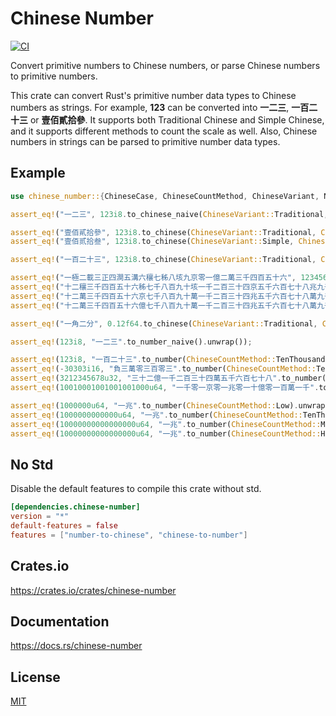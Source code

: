 Chinese Number
====================

[![CI](https://github.com/magiclen/chinese-number/actions/workflows/ci.yml/badge.svg)](https://github.com/magiclen/chinese-number/actions/workflows/ci.yml)

Convert primitive numbers to Chinese numbers, or parse Chinese numbers to primitive numbers.

This crate can convert Rust's primitive number data types to Chinese numbers as strings. For example, **123** can be converted into **一二三**, **一百二十三** or **壹佰貳拾參**. It supports both Traditional Chinese and Simple Chinese, and it supports different methods to count the scale as well. Also, Chinese numbers in strings can be parsed to primitive number data types.

## Example

```rust
use chinese_number::{ChineseCase, ChineseCountMethod, ChineseVariant, NumberToChinese, ChineseToNumber};

assert_eq!("一二三", 123i8.to_chinese_naive(ChineseVariant::Traditional, ChineseCase::Lower));

assert_eq!("壹佰貳拾參", 123i8.to_chinese(ChineseVariant::Traditional, ChineseCase::Upper, ChineseCountMethod::TenThousand).unwrap());
assert_eq!("壹佰贰拾叁", 123i8.to_chinese(ChineseVariant::Simple, ChineseCase::Upper, ChineseCountMethod::TenThousand).unwrap());

assert_eq!("一百二十三", 123i8.to_chinese(ChineseVariant::Traditional, ChineseCase::Lower, ChineseCountMethod::TenThousand).unwrap());

assert_eq!("一極二載三正四澗五溝六穰七秭八垓九京零一億二萬三千四百五十六", 1234567890123456i64.to_chinese(ChineseVariant::Traditional, ChineseCase::Lower, ChineseCountMethod::Low).unwrap());
assert_eq!("十二穰三千四百五十六秭七千八百九十垓一千二百三十四京五千六百七十八兆九千零一十二億三千四百五十六萬七千八百九十", 123456789012345678901234567890i128.to_chinese(ChineseVariant::Traditional, ChineseCase::Lower, ChineseCountMethod::TenThousand).unwrap());
assert_eq!("十二萬三千四百五十六京七千八百九十萬一千二百三十四兆五千六百七十八萬九千零一十二億三千四百五十六萬七千八百九十", 123456789012345678901234567890i128.to_chinese(ChineseVariant::Traditional, ChineseCase::Lower, ChineseCountMethod::Middle).unwrap());
assert_eq!("十二萬三千四百五十六億七千八百九十萬一千二百三十四兆五千六百七十八萬九千零一十二億三千四百五十六萬七千八百九十", 123456789012345678901234567890i128.to_chinese(ChineseVariant::Traditional, ChineseCase::Lower, ChineseCountMethod::High).unwrap());

assert_eq!("一角二分", 0.12f64.to_chinese(ChineseVariant::Traditional, ChineseCase::Lower, ChineseCountMethod::TenThousand).unwrap());

assert_eq!(123i8, "一二三".to_number_naive().unwrap());

assert_eq!(123i8, "一百二十三".to_number(ChineseCountMethod::TenThousand).unwrap());
assert_eq!(-30303i16, "負三萬零三百零三".to_number(ChineseCountMethod::TenThousand).unwrap());
assert_eq!(3212345678u32, "三十二億一千二百三十四萬五千六百七十八".to_number(ChineseCountMethod::TenThousand).unwrap());
assert_eq!(10010001001001001000u64, "一千零一京零一兆零一十億零一百萬一千".to_number(ChineseCountMethod::TenThousand).unwrap());

assert_eq!(1000000u64, "一兆".to_number(ChineseCountMethod::Low).unwrap());
assert_eq!(1000000000000u64, "一兆".to_number(ChineseCountMethod::TenThousand).unwrap());
assert_eq!(10000000000000000u64, "一兆".to_number(ChineseCountMethod::Middle).unwrap());
assert_eq!(10000000000000000u64, "一兆".to_number(ChineseCountMethod::High).unwrap());
```

## No Std

Disable the default features to compile this crate without std.

```toml
[dependencies.chinese-number]
version = "*"
default-features = false
features = ["number-to-chinese", "chinese-to-number"]
```

## Crates.io

https://crates.io/crates/chinese-number

## Documentation

https://docs.rs/chinese-number

## License

[MIT](LICENSE)